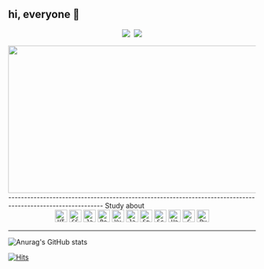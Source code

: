 ## hi, everyone 👋
<p align="center">
  <a href="https://www.instagram.com/soyuuuuuni/"><img src="https://img.shields.io/badge/Instagram-E4405F?style=flat-square&logo=Instagram&logoColor=white&link=https://www.instagram.com/soyuuuuuni/"/></a>&nbsp
  <a href="mailto:thdus1770@gmail.com"><img src="https://img.shields.io/badge/Gmail-d14836?style=flat-square&logo=Gmail&logoColor=white&link=thdus1770@gmail.com"/></a>
</p>
<a href="https://www.solve-nyang.com"><img src="https://api.solve-nyang.com/compose/soyuuuuuni" width="600" height="300"/></a>
------------------------------------------------------------------------------------------------------------
Study about <div align="center">
	<code><img width="25" src="https://raw.githubusercontent.com/marwin1991/profile-technology-icons/refs/heads/main/icons/html.png" alt="HTML" title="HTML"/></code>
	<code><img width="25" src="https://raw.githubusercontent.com/marwin1991/profile-technology-icons/refs/heads/main/icons/css.png" alt="CSS" title="CSS"/></code>
	<code><img width="25" src="https://raw.githubusercontent.com/marwin1991/profile-technology-icons/refs/heads/main/icons/javascript.png" alt="JavaScript" title="JavaScript"/></code>
	<code><img width="25" src="https://raw.githubusercontent.com/marwin1991/profile-technology-icons/refs/heads/main/icons/react.png" alt="React" title="React"/></code>
	<code><img width="25" src="https://raw.githubusercontent.com/marwin1991/profile-technology-icons/refs/heads/main/icons/vue_js.png" alt="Vue.js" title="Vue.js"/></code>
	<code><img width="25" src="https://raw.githubusercontent.com/marwin1991/profile-technology-icons/refs/heads/main/icons/java.png" alt="Java" title="Java"/></code>
	<code><img width="25" src="https://raw.githubusercontent.com/marwin1991/profile-technology-icons/refs/heads/main/icons/spring.png" alt="Spring" title="Spring"/></code>
	<code><img width="25" src="https://raw.githubusercontent.com/marwin1991/profile-technology-icons/refs/heads/main/icons/scala.png" alt="Scala" title="Scala"/></code>
	<code><img width="25" src="https://raw.githubusercontent.com/marwin1991/profile-technology-icons/refs/heads/main/icons/hadoop.png" alt="Hadoop" title="Hadoop"/></code>
	<code><img width="25" src="https://raw.githubusercontent.com/marwin1991/profile-technology-icons/refs/heads/main/icons/c.png" alt="C" title="C"/></code>
	<code><img width="25" src="https://raw.githubusercontent.com/marwin1991/profile-technology-icons/refs/heads/main/icons/python.png" alt="Python" title="Python"/></code>
</div>

-------------------------------------------------------------------------
  ![Anurag's GitHub stats](https://github-readme-stats.vercel.app/api?username=soyuuuuuni&theme=dark&show_icons=true)
  
  [![Hits](https://hits.seeyoufarm.com/api/count/incr/badge.svg?url=https%3A%2F%2Fgithub.com%2Fsoyuuuuuni&count_bg=%2379C83D&title_bg=%23555555&icon=&icon_color=%233E4148&title=visit&edge_flat=false)](https://hits.seeyoufarm.com)
